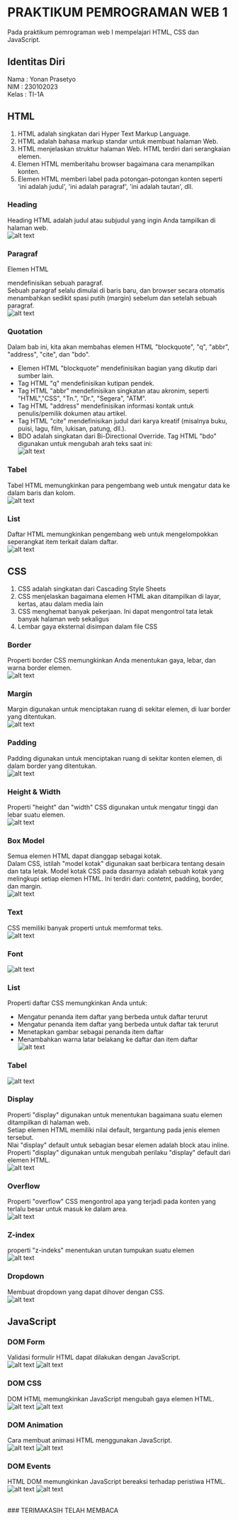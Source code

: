 # PRAKTIKUM PEMROGRAMAN WEB 1
Pada praktikum pemrograman web I mempelajari HTML, CSS dan JavaScript.

## Identitas Diri
Nama : Yonan Prasetyo <br>
NIM : 230102023 <br>
Kelas : TI-1A <br>

## HTML
1. HTML adalah singkatan dari Hyper Text Markup Language. 
2. HTML adalah bahasa markup standar untuk membuat halaman Web. 
3. HTML menjelaskan struktur halaman Web. HTML terdiri dari serangkaian elemen. 
4. Elemen HTML memberitahu browser bagaimana cara menampilkan konten. 
5. Elemen HTML memberi label pada potongan-potongan konten seperti 'ini adalah judul', 'ini adalah paragraf', 'ini adalah tautan', dll.

### Heading
Heading HTML adalah judul atau subjudul yang ingin Anda tampilkan di halaman web. <br>
![alt text](img/01-heading.png)

### Paragraf
Elemen HTML <p> mendefinisikan sebuah paragraf. <br> 
Sebuah paragraf selalu dimulai di baris baru, dan browser secara otomatis menambahkan sedikit spasi putih (margin) sebelum dan setelah sebuah paragraf. <br>
![alt text](img/02-paragraph.png)

### Quotation
Dalam bab ini, kita akan membahas elemen HTML "blockquote", "q", "abbr", "address", "cite", dan "bdo". <br>
- Elemen HTML "blockquote" mendefinisikan bagian yang dikutip dari sumber lain.
- Tag HTML "q" mendefinisikan kutipan pendek.
- Tag HTML "abbr" mendefinisikan singkatan atau akronim, seperti "HTML","CSS", "Tn.", "Dr.", "Segera", "ATM".
- Tag HTML "address" mendefinisikan informasi kontak untuk penulis/pemilik dokumen atau artikel.
- Tag HTML "cite" mendefinisikan judul dari karya kreatif (misalnya buku, puisi, lagu, film, lukisan, patung, dll.).
- BDO adalah singkatan dari Bi-Directional Override. Tag HTML "bdo" digunakan untuk mengubah arah teks saat ini: <br>
![alt text](img/03-Quotation.png)

### Tabel
Tabel HTML memungkinkan para pengembang web untuk mengatur data ke dalam baris dan kolom. <br>
![alt text](img/05-table.png)

### List
Daftar HTML memungkinkan pengembang web untuk mengelompokkan seperangkat item terkait dalam daftar. <br>
![alt text](img/04-list.png)

## CSS
1. CSS adalah singkatan dari Cascading Style Sheets 
2. CSS menjelaskan bagaimana elemen HTML akan ditampilkan di layar, kertas, atau dalam media lain 
3. CSS menghemat banyak pekerjaan. Ini dapat mengontrol tata letak banyak halaman web sekaligus 
4. Lembar gaya eksternal disimpan dalam file CSS

### Border
Properti border CSS memungkinkan Anda menentukan gaya, lebar, dan warna border elemen.<br>
![alt text](img/06-border.png)

### Margin
Margin digunakan untuk menciptakan ruang di sekitar elemen, di luar border yang ditentukan. <br>
![alt text](img/07-margin.png)

### Padding
Padding digunakan untuk menciptakan ruang di sekitar konten elemen, di dalam border yang ditentukan. <br>
![alt text](img/08-padding.png)

### Height & Width
Properti "height" dan "width" CSS digunakan untuk mengatur tinggi dan lebar suatu elemen. <br>
![alt text](img/09-height-width.png)

### Box Model
Semua elemen HTML dapat dianggap sebagai kotak. <br>
Dalam CSS, istilah "model kotak" digunakan saat berbicara tentang desain dan tata letak. Model kotak CSS pada dasarnya adalah sebuah kotak yang melingkupi setiap elemen HTML. Ini terdiri dari: contetnt, padding, border, dan margin. <br>
![alt text](img/10-box-model.png)

### Text
CSS memiliki banyak properti untuk memformat teks. <br>
![alt text](img/11-text.png)

### Font
![alt text](img/12-font.png)

### List
Properti daftar CSS memungkinkan Anda untuk: <br>
- Mengatur penanda item daftar yang berbeda untuk daftar terurut 
- Mengatur penanda item daftar yang berbeda untuk daftar tak terurut 
- Menetapkan gambar sebagai penanda item daftar 
- Menambahkan warna latar belakang ke daftar dan item daftar <br>
![alt text](img/13-list.png)

### Tabel
![alt text](img/14-table.png)

### Display
Properti "display" digunakan untuk menentukan bagaimana suatu elemen ditampilkan di halaman web. <br>
Setiap elemen HTML memiliki nilai default, tergantung pada jenis elemen tersebut. <br>
Nlai "display" default untuk sebagian besar elemen adalah block atau inline. Properti "display" digunakan untuk mengubah perilaku "display" default dari elemen HTML. <br>
![alt text](img/15-display.png)

### Overflow
Properti "overflow" CSS mengontrol apa yang terjadi pada konten yang terlalu besar untuk masuk ke dalam area. <br>
![alt text](img/16-overflow.png)

### Z-index
properti "z-indeks" menentukan urutan tumpukan suatu elemen <br>
![alt text](img/17-Z-INDEX.png)

### Dropdown
Membuat dropdown yang dapat dihover dengan CSS. <br>
![alt text](img/18-dropdown.png)

## JavaScript

### DOM Form
Validasi formulir HTML dapat dilakukan dengan JavaScript. <br>
![alt text](img/19-form1.png)
![alt text](img/19-form2.png)

### DOM CSS
DOM HTML memungkinkan JavaScript mengubah gaya elemen HTML. <br>
![alt text](img/20-domcss1.png)
![alt text](img/20-domcss2.png)

### DOM Animation
Cara membuat animasi HTML menggunakan JavaScript. <br>
![alt text](img/21-animation1.png)
![alt text](img/21-animation2.png)

### DOM Events
HTML DOM memungkinkan JavaScript bereaksi terhadap peristiwa HTML. <br>
![alt text](img/22-events1.png)
![alt text](img/22-events2.png)

<br>
### TERIMAKASIH TELAH MEMBACA